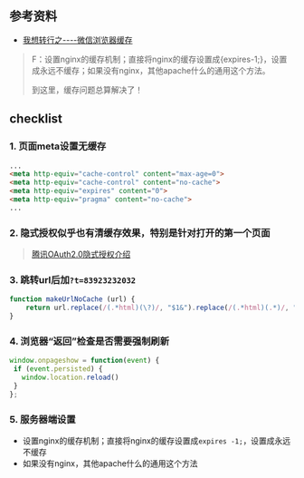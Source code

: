 ## 参考资料
- [我想转行之----微信浏览器缓存](https://www.jianshu.com/p/cce9511c0914)
> F：设置nginx的缓存机制；直接将nginx的缓存设置成{expires-1;}，设置成永远不缓存；如果没有nginx，其他apache什么的通用这个方法。
> 
> 到这里，缓存问题总算解决了！

## checklist
### 1. 页面meta设置无缓存
```html
...
<meta http-equiv="cache-control" content="max-age=0">
<meta http-equiv="cache-control" content="no-cache">
<meta http-equiv="expires" content="0">
<meta http-equiv="pragma" content="no-cache">
...
```

### 2. 隐式授权似乎也有清缓存效果，特别是针对打开的第一个页面
> [腾讯OAuth2.0隐式授权介绍](http://www.voidcn.com/article/p-taanmrhq-sn.html)

### 3. 跳转url后加`?t=83923232032`
```js
function makeUrlNoCache (url) {
    return url.replace(/(.*html)(\?)/, "$1&").replace(/(.*html)(.*)/, "$1?t=" + (new Date).getTime() + "$2")
}
```

### 4. 浏览器“返回”检查是否需要强制刷新
```js
window.onpageshow = function(event) {
 if (event.persisted) {
   window.location.reload()
 }
};
```

### 5. 服务器端设置
- 设置nginx的缓存机制；直接将nginx的缓存设置成`expires -1;`，设置成永远不缓存
- 如果没有nginx，其他apache什么的通用这个方法
